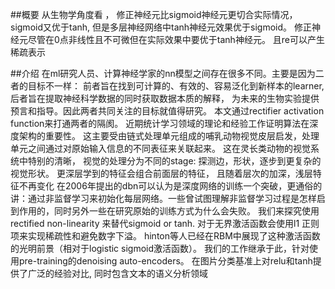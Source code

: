 ##概要
从生物学角度看 ， 修正神经元比sigmoid神经元更切合实际情况， sigmoid又优于tanh, 但是多层神经网络中tanh神经元效果优于sigmoid。 修正神经元尽管在0点非线性且不可微但在实际效果中要优于tanh神经元。 且re可以产生稀疏表示

##介绍
在ml研究人员、计算神经学家的nn模型之间存在很多不同。主要是因为二者的目标不一样： 前者旨在找到可计算的、有效的、容易泛化到新样本的learner, 后者旨在提取神经科学数据的同时获取数据本质的解释， 为未来的生物实验提供预言和指导。因此两者共同关注的目标就值得研究。 本文通过rectifier activation function来打通两者的隔阂。 近期统计学习领域的理论和经验工作证明算法在深度架构的重要性。 这主要受由链式处理单元组成的哺乳动物视觉皮层启发，处理单元之间通过对原始输入信息的不同表征来关联起来。 这在灵长类动物的视觉系统中特别的清晰， 视觉的处理分为不同的stage: 探测边，形状，逐步到更复杂的视觉形状。 更深层学到的特征会组合前面层的特征， 且随着层次的加深，浅层特征不再变化
在2006年提出的dbn可以认为是深度网络的训练一个突破，更通俗的讲：通过非监督学习来初始化每层网络。一些曾试图理解非监督学习过程是怎样启到作用的，同时另外一些在研究原始的训练方式为什么会失败。
我们来探究使用rectified non-linearity 来替代sigmoid or tanh. 对于无界激活函数会使用l1 正则项来实现稀疏性和避免数字下溢。 hinton等人已经在RBM中展现了这种激活函数的光明前景（相对于logistic sigmoid激活函数）。 我们的工作继承于此，针对使用pre-training的denoising auto-encoders。 在图片分类基准上对relu和tanh提供了广泛的经验对比, 同时包含文本的语义分析领域